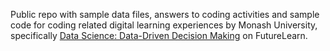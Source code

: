 Public repo with sample data files, answers to coding activities and sample code for coding related digital learning experiences by Monash University, specifically [Data Science: Data-Driven Decision Making](https://www.futurelearn.com/microcredentials/data-driven-decision-making) on FutureLearn.
